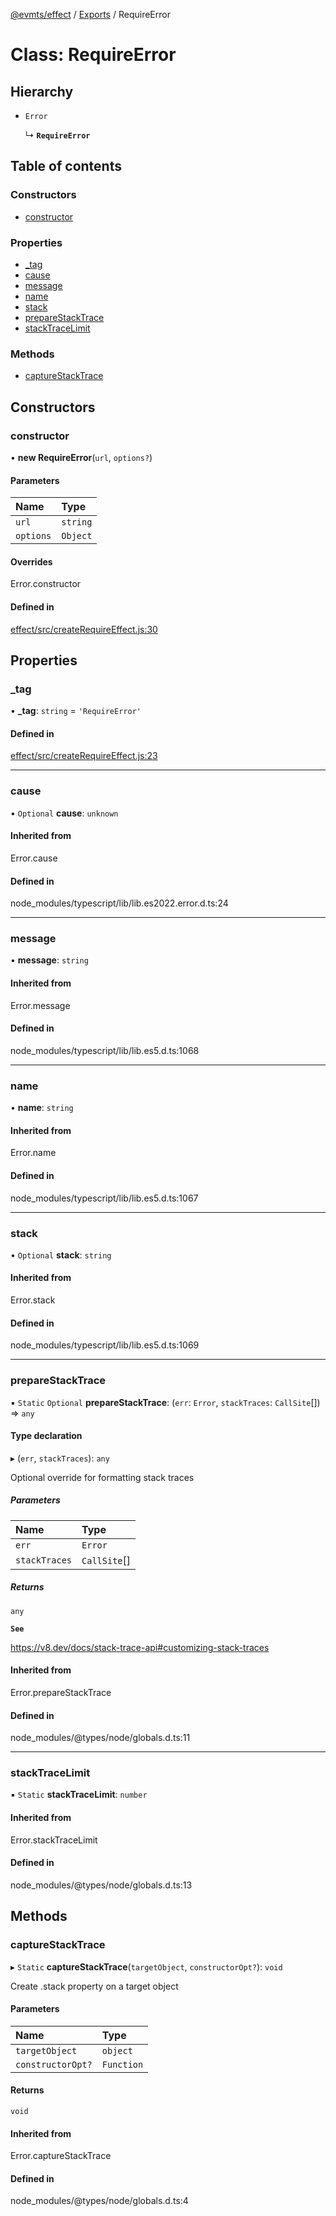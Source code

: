 [@evmts/effect](../README.md) / [Exports](../modules.md) / RequireError

# Class: RequireError

## Hierarchy

- `Error`

  ↳ **`RequireError`**

## Table of contents

### Constructors

- [constructor](RequireError.md#constructor)

### Properties

- [\_tag](RequireError.md#_tag)
- [cause](RequireError.md#cause)
- [message](RequireError.md#message)
- [name](RequireError.md#name)
- [stack](RequireError.md#stack)
- [prepareStackTrace](RequireError.md#preparestacktrace)
- [stackTraceLimit](RequireError.md#stacktracelimit)

### Methods

- [captureStackTrace](RequireError.md#capturestacktrace)

## Constructors

### constructor

• **new RequireError**(`url`, `options?`)

#### Parameters

| Name | Type |
| :------ | :------ |
| `url` | `string` |
| `options` | `Object` |

#### Overrides

Error.constructor

#### Defined in

[effect/src/createRequireEffect.js:30](https://github.com/evmts/evmts-monorepo/blob/main/effect/src/createRequireEffect.js#L30)

## Properties

### \_tag

• **\_tag**: `string` = `'RequireError'`

#### Defined in

[effect/src/createRequireEffect.js:23](https://github.com/evmts/evmts-monorepo/blob/main/effect/src/createRequireEffect.js#L23)

___

### cause

• `Optional` **cause**: `unknown`

#### Inherited from

Error.cause

#### Defined in

node_modules/typescript/lib/lib.es2022.error.d.ts:24

___

### message

• **message**: `string`

#### Inherited from

Error.message

#### Defined in

node_modules/typescript/lib/lib.es5.d.ts:1068

___

### name

• **name**: `string`

#### Inherited from

Error.name

#### Defined in

node_modules/typescript/lib/lib.es5.d.ts:1067

___

### stack

• `Optional` **stack**: `string`

#### Inherited from

Error.stack

#### Defined in

node_modules/typescript/lib/lib.es5.d.ts:1069

___

### prepareStackTrace

▪ `Static` `Optional` **prepareStackTrace**: (`err`: `Error`, `stackTraces`: `CallSite`[]) => `any`

#### Type declaration

▸ (`err`, `stackTraces`): `any`

Optional override for formatting stack traces

##### Parameters

| Name | Type |
| :------ | :------ |
| `err` | `Error` |
| `stackTraces` | `CallSite`[] |

##### Returns

`any`

**`See`**

https://v8.dev/docs/stack-trace-api#customizing-stack-traces

#### Inherited from

Error.prepareStackTrace

#### Defined in

node_modules/@types/node/globals.d.ts:11

___

### stackTraceLimit

▪ `Static` **stackTraceLimit**: `number`

#### Inherited from

Error.stackTraceLimit

#### Defined in

node_modules/@types/node/globals.d.ts:13

## Methods

### captureStackTrace

▸ `Static` **captureStackTrace**(`targetObject`, `constructorOpt?`): `void`

Create .stack property on a target object

#### Parameters

| Name | Type |
| :------ | :------ |
| `targetObject` | `object` |
| `constructorOpt?` | `Function` |

#### Returns

`void`

#### Inherited from

Error.captureStackTrace

#### Defined in

node_modules/@types/node/globals.d.ts:4
